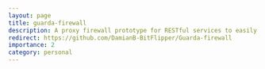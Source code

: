 ```yaml
---
layout: page
title: guarda-firewall
description: A proxy firewall prototype for RESTful services to easily support webauthn two-factor authentication
redirect: https://github.com/DamianB-BitFlipper/Guarda-firewall
importance: 2
category: personal
---
```


